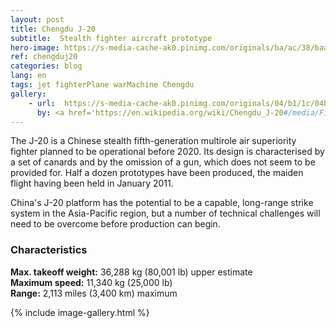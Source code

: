 ```yaml
---
layout: post
title: Chengdu J-20
subtitle:  Stealth fighter aircraft prototype
hero-image: https://s-media-cache-ak0.pinimg.com/originals/ba/ac/38/baac38a2caf0230ec784a57aa7ad11b7.jpg
ref: chengduj20
categories: blog
lang: en
tags: jet fighterPlane warMachine Chengdu
gallery:
    - url:  https://s-media-cache-ak0.pinimg.com/originals/04/b1/1c/04b11c16bb0e0032a686081ad86fc12f.jpg
      by: <a href='https://en.wikipedia.org/wiki/Chengdu_J-20#/media/File:J20-2016.png' target='_new'>歼20 2016号</a> by Wikipedia under <a href='http://creativecommons.org/licenses/by-sa/4.0' target='_new'>Attribution-ShareAlike 4.0 International</a>
---
```

The J-20 is a Chinese stealth fifth-generation multirole air superiority fighter planned to be operational before 2020. Its design is characterised by a set of canards and by the omission of a gun, which does not seem to be provided for. Half a dozen prototypes have been produced, the maiden flight having been held in January 2011.

China's J-20 platform has the potential to be a capable, long-range strike system in the Asia-Pacific region, but a number of technical challenges will need to be overcome before production can begin.

<h3>Characteristics</h3>
<strong>Max. takeoff weight:</strong> 36,288 kg (80,001 lb) upper estimate<br />
<strong>Maximum speed:</strong> 11,340 kg (25,000 lb)<br />
<strong>Range:</strong> 2,113 miles (3,400 km) maximum

{% include image-gallery.html %}
